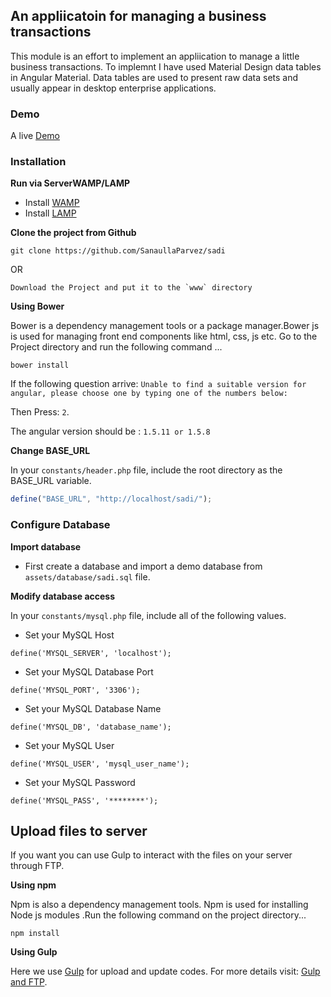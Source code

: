 ## An appliicatoin for managing a business transactions
This module is an effort to implement an appliication to manage a little business transactions. To implemnt I have used Material Design data tables in Angular Material. Data tables are used to present raw data sets and usually appear in desktop enterprise applications.

### Demo
A live [Demo](http://jamiakarimia-khalpar.netne.net)

### Installation
__Run via ServerWAMP/LAMP__
* Install [WAMP](http://www.developerdrive.com/2011/08/installing-and-configuring-a-wamp-server-on-your-computer/)
* Install [LAMP](https://www.digitalocean.com/community/tutorials/how-to-install-linux-apache-mysql-php-lamp-stack-on-ubuntu-14-04)

__Clone the project from Github__
```
git clone https://github.com/SanaullaParvez/sadi
```
OR
```
Download the Project and put it to the `www` directory
```
__Using Bower__

Bower is a dependency management tools or a package manager.Bower js is used for managing front end components like html, css, js etc. Go to the Project directory and run the following command ...
```
bower install
```
If the following question arrive: `Unable to find a suitable version for angular, please choose one by typing one of the numbers below:`

Then Press: `2`.

The angular version should be : `1.5.11 or 1.5.8`

__Change BASE_URL__

In your `constants/header.php` file, include the root directory as the BASE_URL variable.
```javascript
define("BASE_URL", "http://localhost/sadi/");
```
### Configure Database 
__Import database__

* First create a database and import a demo database from `assets/database/sadi.sql` file.

__Modify database access__

In your `constants/mysql.php` file, include all of the following values.

* Set your MySQL Host
```
define('MYSQL_SERVER', 'localhost');
```
* Set your MySQL Database Port
```
define('MYSQL_PORT', '3306');
```
* Set your MySQL Database Name
``` 
define('MYSQL_DB', 'database_name');
```
* Set your MySQL User
```
define('MYSQL_USER', 'mysql_user_name');
```
* Set your MySQL Password
```
define('MYSQL_PASS', '********');
```

## Upload files to server
If you want you can use Gulp to interact with the files on your server through FTP.

__Using npm__

Npm is also a dependency management tools. Npm is used for installing Node js modules .Run the following command on the project directory...
```
npm install
```
__Using Gulp__

Here we use [Gulp](http://brandonclapp.com/what-is-gulp-js-and-why-use-it/) for upload and update codes.
For more details visit: [Gulp and FTP](http://loige.co/gulp-and-ftp-update-a-website-on-the-fly/).